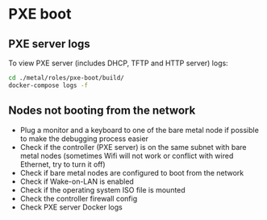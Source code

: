 # PXE boot

## PXE server logs

To view PXE server (includes DHCP, TFTP and HTTP server) logs:

```sh
cd ./metal/roles/pxe-boot/build/
docker-compose logs -f
```

## Nodes not booting from the network

- Plug a monitor and a keyboard to one of the bare metal node if possible to make the debugging process easier
- Check if the controller (PXE server) is on the same subnet with bare metal nodes (sometimes Wifi will not work or conflict with wired Ethernet, try to turn it off)
- Check if bare metal nodes are configured to boot from the network
- Check if Wake-on-LAN is enabled
- Check if the operating system ISO file is mounted
- Check the controller firewall config
- Check PXE server Docker logs

